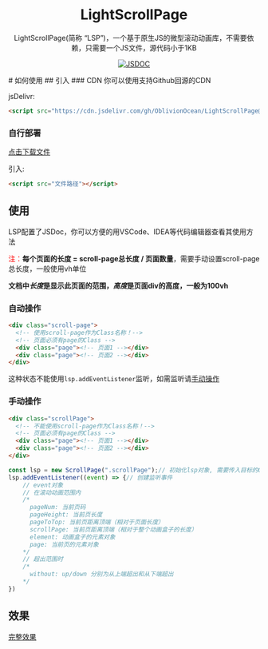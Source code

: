 <h1 align="center">LightScrollPage</h1>
<p align="center">LightScrollPage(简称 “LSP”)，一个基于原生JS的微型滚动动画库，不需要依赖，只需要一个JS文件，源代码小于1KB</p>
<p align="center"><a href="https://github.com/OblivionOcean/LightScrollPage/blob/main/doc/index.html"><img src="https://img.shields.io/badge/JS-Doc-F7DF1E?style=flat-square&logo=javascript&logoColor=fff" alt="JSDOC"></a></p>
# 如何使用
## 引入
### CDN
你可以使用支持Github回源的CDN

jsDelivr:
```html
<script src="https://cdn.jsdelivr.com/gh/OblivionOcean/LightScrollPage@main/index.min.js"></script>
```
### 自行部署
[点击下载文件](https://github.com/OblivionOcean/LightScrollPage/raw/main/index.min.js)

引入:
```html
<script src="文件路径"></script>
```
## 使用
LSP配置了JSDoc，你可以方便的用VSCode、IDEA等代码编辑器查看其使用方法

<font color="#f00">注：</font>**每个页面的长度 = scroll-page总长度 / 页面数量**，需要手动设置scroll-page总长度，一般使用vh单位

**文档中*长度*是显示此页面的范围，*高度*是页面div的高度，一般为100vh**


### 自动操作
```html
<div class="scroll-page">
  <!-- 使用scroll-page作为Class名称！-->
  <!-- 页面必须有page的Class -->
  <div class="page"><!-- 页面1 --></div>
  <div class="page"><!-- 页面2 --></div>
</div>
```

这种状态不能使用`lsp.addEventListener`监听，如需监听请[手动操作](#手动操作)

### 手动操作
```html
<div class="scrollPage">
  <!-- 不能使用scroll-page作为Class名称！-->
  <!-- 页面必须有page的Class -->
  <div class="page"><!-- 页面1 --></div>
  <div class="page"><!-- 页面2 --></div>
</div>
```

```js
const lsp = new ScrollPage(".scrollPage");// 初始化lsp对象, 需要传入目标的CSS选择器或者element对象
lsp.addEventListener((event) => {// 创建监听事件
    // event对象
    // 在滚动动画范围内
    /*
      pageNum: 当前页码
      pageHeight: 当前页长度
      pageToTop: 当前页距离顶端（相对于页面长度）
      scrollPage: 当前页距离顶端（相对于整个动画盒子的长度）
      element: 动画盒子的元素对象
      page: 当前页的元素对象
    */
    // 超出范围时
    /*
      without: up/down 分别为从上端超出和从下端超出
    */
})
```

## 效果
[完整效果](https://www.oblivionocean.top/)
